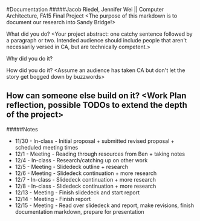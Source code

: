 #Documentation
#####Jacob Riedel, Jennifer Wei || Computer Architecture, FA15 Final Project
<The purpose of this markdown is to document our research into Sandy Bridge!>

What did you do?
<Your project abstract: one catchy sentence followed by a paragraph or two. Intended audience should include people that aren't necessarily versed in CA, but are technically competent.>

Why did you do it?
<A paragraph or so about why the project you chose is worthwhile and interesting>

How did you do it?
<Assume an audience has taken CA but don't let the story get bogged down by buzzwords>

How can someone else build on it?
<Work Plan reflection, possible TODOs to extend the depth of the project>
---
#####Notes
- 11/30 - In-class - Initial proposal + submitted revised proposal + scheduled meeting times
- 12/1 - Meeting - Reading through resources from Ben + taking notes
- 12/4 - In-class - Research/catching up on other work
- 12/5 - Meeting - Slidedeck outline + research
- 12/6 - Meeting - Slidedeck continuation + more research
- 12/7 - In-class - Slidedeck continuation + more research
- 12/8 - In-class - Slidedeck continuation + more research
- 12/13 - Meeting - Finish slidedeck and start report
- 12/14 - Meeting - Finish report
- 12/15 - Meeting - Read over slidedeck and report, make revisions, finish documentation markdown, prepare for presentation
